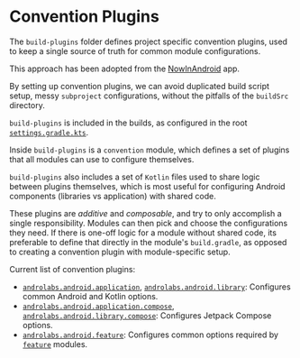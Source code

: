 # Convention Plugins
The `build-plugins` folder defines project specific convention plugins, used to keep a single 
source of truth for common module configurations.

This approach has been adopted from the 
[NowInAndroid](https://www.github.com/android/nowinandroid/tree/main/build-logic) app.

By setting up convention plugins, we can avoid duplicated build script setup, messy `subproject` 
configurations, without the pitfalls of the `buildSrc` directory.

`build-plugins` is included in the builds, as configured in the root 
[`settings.gradle.kts`](../settings.gradle.kts).

Inside `build-plugins` is a `convention` module, which defines a set of plugins that all modules 
can use to configure themselves.

`build-plugins` also includes a set of `Kotlin` files used to share logic between plugins 
themselves, which is most useful for configuring Android components (libraries vs application) 
with shared code.

These plugins are *additive* and *composable*, and try to only accomplish a single responsibility.
Modules can then pick and choose the configurations they need.
If there is one-off logic for a module without shared code, its preferable to define that directly 
in the module's `build.gradle`, as opposed to creating a convention plugin with module-specific 
setup.

Current list of convention plugins:

- [`androlabs.android.application`](convention/src/main/kotlin/AndroidAppConventionPlugin.kt),
  [`androlabs.android.library`](convention/src/main/kotlin/AndroidLibConventionPlugin.kt):
  Configures common Android and Kotlin options.
- [`androlabs.android.application.compose`](convention/src/main/kotlin/AndroidAppComposeConventionPlugin.kt),
  [`androlabs.android.library.compose`](convention/src/main/kotlin/AndroidLibComposeConventionPlugin.kt):
  Configures Jetpack Compose options.
- [`androlabs.android.feature`](convention/src/main/kotlin/AndroidFeatureConventionPlugin.kt):
  Configures common options required by [`feature`](../feature) modules.
